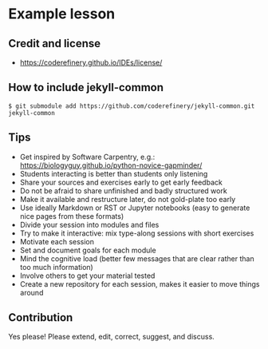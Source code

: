

# Example lesson

## Credit and license

- https://coderefinery.github.io/IDEs/license/


## How to include jekyll-common

```shell
$ git submodule add https://github.com/coderefinery/jekyll-common.git jekyll-common
```


## Tips

- Get inspired by Software Carpentry, e.g.: https://biologyguy.github.io/python-novice-gapminder/
- Students interacting is better than students only listening
- Share your sources and exercises early to get early feedback
- Do not be afraid to share unfinished and badly structured work
- Make it available and restructure later, do not gold-plate too early
- Use ideally Markdown or RST or Jupyter notebooks (easy to generate nice pages from these formats)
- Divide your session into modules and files
- Try to make it interactive: mix type-along sessions with short exercises
- Motivate each session
- Set and document goals for each module
- Mind the cognitive load (better few messages that are clear rather than too much information)
- Involve others to get your material tested
- Create a new repository for each session, makes it easier to move things around


## Contribution

Yes please! Please extend, edit, correct, suggest, and discuss.
